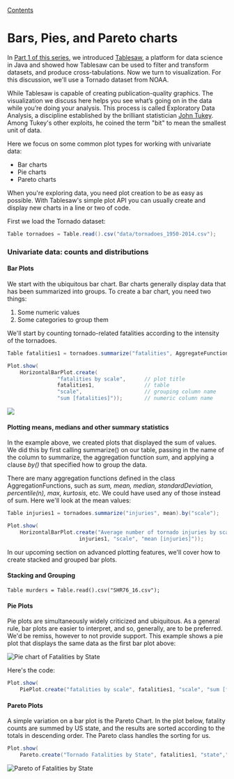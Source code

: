[Contents](https://jtablesaw.github.io/tablesaw/userguide/toc)

# Bars, Pies, and Pareto charts

In [Part 1 of this series](https://dzone.com/articles/learn-data-science-with-java-and-tablesaw), we introduced [Tablesaw](https://github.com/jtablesaw/tablesaw), a platform for data science in Java and showed how Tablesaw can be used to filter and transform datasets, and produce cross-tabulations. Now we turn to visualization. For this discussion, we'll use a Tornado dataset from NOAA.

While Tablesaw is capable of creating publication-quality graphics. The visualization we discuss here helps you see what’s going on in the data while you’re doing your analysis. This process is called Exploratory Data Analysis, a discipline established by the brilliant statistician [John Tukey](https://en.wikipedia.org/wiki/John_Tukey). Among Tukey's other exploits, he coined the term "bit" to mean the smallest unit of data. 

Here we focus on some common plot types for working with univariate data:

- Bar charts
- Pie charts
- Pareto charts

When you're exploring data, you need plot creation to be as easy as possible. With Tablesaw's simple plot API you can usually create and display new charts in a line or two of code. 

First we load the Tornado dataset:

```java
Table tornadoes = Table.read().csv("data/tornadoes_1950-2014.csv");
```

### Univariate data: counts and distributions

#### Bar Plots

We start with the ubiquitous bar chart. Bar charts generally display data that has been summarized into groups. To create a bar chart, you need two things:

1. Some numeric values
2. Some categories to group them

We'll start by counting tornado-related fatalities according to the intensity of the tornadoes. 

```Java
Table fatalities1 = tornadoes.summarize("fatalities", AggregateFunctions.sum).by("scale");

Plot.show(
    HorizontalBarPlot.create(
                "fatalities by scale",		// plot title
                fatalities1,				// table
                "scale",					// grouping column name
                "sum [fatalities]"));		// numeric column name
```

![](https://jtablesaw.github.io/tablesaw/userguide/images/eda/fatalities_by_scale.png)

#### Plotting means, medians and other summary statistics

In the example above, we created plots that displayed the sum of values. We did this by first calling summarize() on our table, passing in the name of the column to summarize, the aggregation function *sum*, and applying a clause *by()* that specified how to group the data.

There are many aggregation functions defined in the class AggregationFunctions, such as *sum, mean, median, standardDeviation, percentile(n), max, kurtosis,* etc. We could have used any of those instead of sum. Here we'll look at the mean values:

```java
Table injuries1 = tornadoes.summarize("injuries", mean).by("scale");

Plot.show(
	HorizontalBarPlot.create("Average number of tornado injuries by scale", 
                       injuries1, "scale", "mean [injuries]"));
```

In our upcoming section on advanced plotting features, we'll cover how to create stacked and grouped bar plots. 

#### Stacking and Grouping



```Table murders = Table.read().csv("SHR76_16.csv");```



#### Pie Plots

Pie plots are simultaneously widely criticized and ubiquitous. As a general rule, bar plots are easier to interpret, and so, generally, are to be preferred. We'd be remiss, however to not provide support. This example shows a pie plot that displays the same data as the first bar plot above:

![Pie chart of Fatalities by State](https://jtablesaw.github.io/tablesaw/userguide/images/eda/pie.png)

Here's the code:

```java
Plot.show(
    PiePlot.create("fatalities by scale", fatalities1, "scale", "sum [fatalities]")); 
```

#### Pareto Plots

A simple variation on a bar plot is the Pareto Chart. In the plot below, fatality counts are summed by US state, and the results are sorted according to the totals in descending order. The Pareto class handles the sorting for us.  

```Java
Plot.show(
	Pareto.create("Tornado Fatalities by State", fatalities1, "state","sum[fatalities]"));
```

![Pareto of Fatalities by State](https://jtablesaw.github.io/tablesaw/userguide/images/eda/tornado_pareto.png)



